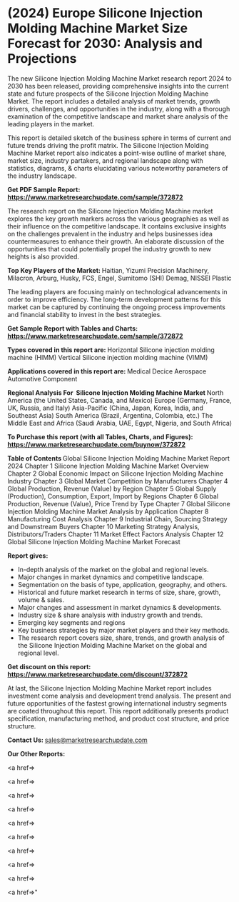 # (2024) Europe Silicone Injection Molding Machine Market Size Forecast for 2030: Analysis and Projections

The new Silicone Injection Molding Machine Market research report 2024 to 2030 has been released, providing comprehensive insights into the current state and future prospects of the Silicone Injection Molding Machine Market. The report includes a detailed analysis of market trends, growth drivers, challenges, and opportunities in the industry, along with a thorough examination of the competitive landscape and market share analysis of the leading players in the market.

This report is detailed sketch of the business sphere in terms of current and future trends driving the profit matrix. The Silicone Injection Molding Machine Market report also indicates a point-wise outline of market share, market size, industry partakers, and regional landscape along with statistics, diagrams, &amp; charts elucidating various noteworthy parameters of the industry landscape.

<strong><b>Get PDF Sample Report: <a href=https://www.marketresearchupdate.com/sample/372872>https://www.marketresearchupdate.com/sample/372872</a></b></strong>

The research report on the Silicone Injection Molding Machine market explores the key growth markers across the various geographies as well as their influence on the competitive landscape. It contains exclusive insights on the challenges prevalent in the industry and helps businesses idea countermeasures to enhance their growth. An elaborate discussion of the opportunities that could potentially propel the industry growth to new heights is also provided.

<strong><b>Top Key Players of the Market:
</b></strong>Haitian, Yizumi Precision Machinery, Milacron, Arburg, Husky, FCS, Engel, Sumitomo (SHI) Demag, NISSEI Plastic<strong><b>
</b></strong>

The leading players are focusing mainly on technological advancements in order to improve efficiency. The long-term development patterns for this market can be captured by continuing the ongoing process improvements and financial stability to invest in the best strategies.

<strong><b>Get Sample Report with Tables and Charts: <a href=https://www.marketresearchupdate.com/sample/372872>https://www.marketresearchupdate.com/sample/372872</a></b></strong>

<strong><b>Types covered in this report are:
</b></strong>Horizontal Silicone injection molding machine (HIMM)
Vertical Silicone injection molding machine (VIMM)<strong><b>
</b></strong>

<strong><b>Applications covered in this report are:
</b></strong>Medical Decice
Aerospace
Automotive Component<strong><b>
</b></strong>

<strong><b>Regional Analysis For  Silicone Injection Molding Machine Market</b></strong><strong><b>
</b></strong>North America (the United States, Canada, and Mexico)
Europe (Germany, France, UK, Russia, and Italy)
Asia-Pacific (China, Japan, Korea, India, and Southeast Asia)
South America (Brazil, Argentina, Colombia, etc.)
The Middle East and Africa (Saudi Arabia, UAE, Egypt, Nigeria, and South Africa)

<strong><b>To Purchase this report (with all Tables, Charts, and Figures): <a href=https://www.marketresearchupdate.com/buynow/372872>https://www.marketresearchupdate.com/buynow/372872</a></b></strong>

<strong><b>Table of Contents</b></strong><strong><b>
</b></strong>Global Silicone Injection Molding Machine Market Report 2024
Chapter 1 Silicone Injection Molding Machine Market Overview
Chapter 2 Global Economic Impact on Silicone Injection Molding Machine Industry
Chapter 3 Global Market Competition by Manufacturers
Chapter 4 Global Production, Revenue (Value) by Region
Chapter 5 Global Supply (Production), Consumption, Export, Import by Regions
Chapter 6 Global Production, Revenue (Value), Price Trend by Type
Chapter 7 Global Silicone Injection Molding Machine Market Analysis by Application
Chapter 8 Manufacturing Cost Analysis
Chapter 9 Industrial Chain, Sourcing Strategy and Downstream Buyers
Chapter 10 Marketing Strategy Analysis, Distributors/Traders
Chapter 11 Market Effect Factors Analysis
Chapter 12 Global Silicone Injection Molding Machine Market Forecast

<strong><b>Report gives:</b></strong>

- In-depth analysis of the market on the global and regional levels.
- Major changes in market dynamics and competitive landscape.
- Segmentation on the basis of type, application, geography, and others.
- Historical and future market research in terms of size, share, growth, volume &amp; sales.
- Major changes and assessment in market dynamics &amp; developments.
- Industry size &amp; share analysis with industry growth and trends.
- Emerging key segments and regions
- Key business strategies by major market players and their key methods.
- The research report covers size, share, trends, and growth analysis of the Silicone Injection Molding Machine Market on the global and regional level.

<strong><b>Get discount on this report: <a href=https://www.marketresearchupdate.com/discount/372872>https://www.marketresearchupdate.com/discount/372872</a></b></strong>

At last, the Silicone Injection Molding Machine Market report includes investment come analysis and development trend analysis. The present and future opportunities of the fastest growing international industry segments are coated throughout this report. This report additionally presents product specification, manufacturing method, and product cost structure, and price structure.

<strong><b>Contact Us:
</b></strong>sales@marketresearchupdate.com

<strong>Our Other Reports:</strong>

<a href=></a>

<a href=></a>

<a href=></a>

<a href=></a>

<a href=></a>

<a href=></a>

<a href=></a>

<a href=></a>

<a href=></a>

<a href=></a>"
